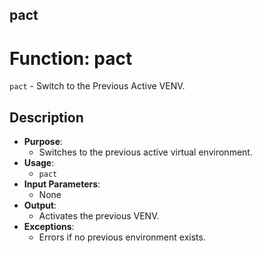 ## pact
# Function: pact
`pact` - Switch to the Previous Active VENV.
## Description
- **Purpose**: 
  - Switches to the previous active virtual environment.
- **Usage**: 
  - `pact`
- **Input Parameters**: 
  - None
- **Output**: 
  - Activates the previous VENV.
- **Exceptions**: 
  - Errors if no previous environment exists.

